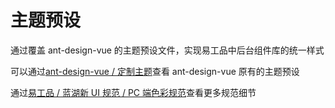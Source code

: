 # 主题预设

通过覆盖 ant-design-vue 的主题预设文件，实现易工品中后台组件库的统一样式

可以通过[ant-design-vue / 定制主题](https://next.antdv.com/docs/vue/customize-theme-cn)查看 ant-design-vue 原有的主题预设

通过[易工品 / 蓝湖新 UI 规范 / PC 端色彩规范](https://lanhuapp.com/url/Nehl1-8qwJQ)查看更多规范细节
